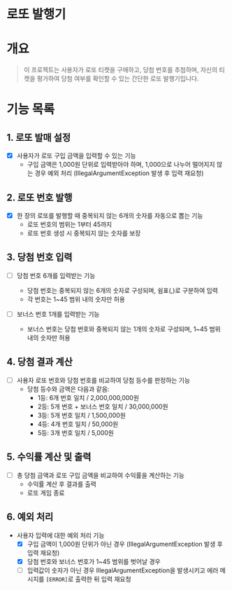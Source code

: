 # 로또 발행기
# 개요
> 이 프로젝트는 사용자가 로또 티켓을 구매하고, 당첨 번호를 추첨하며, 자신의 티켓을 평가하여 당첨 여부를 확인할 수 있는 간단한 로또 발행기입니다.

# 기능 목록
## 1. 로또 발매 설정
- [x] 사용자가 로또 구입 금액을 입력할 수 있는 기능
    - 구입 금액은 1,000원 단위로 입력받아야 하며, 1,000으로 나누어 떨어지지 않는 경우 예외 처리 (IllegalArgumentException 발생 후 입력 재요청)

## 2. 로또 번호 발행
- [x] 한 장의 로또를 발행할 때 중복되지 않는 6개의 숫자를 자동으로 뽑는 기능
    - 로또 번호의 범위는 1부터 45까지
    - 로또 번호 생성 시 중복되지 않는 숫자를 보장

## 3. 당첨 번호 입력
- [ ] 당첨 번호 6개를 입력받는 기능
    - 당첨 번호는 중복되지 않는 6개의 숫자로 구성되며, 쉼표(,)로 구분하여 입력
    - 각 번호는 1~45 범위 내의 숫자만 허용

- [ ] 보너스 번호 1개를 입력받는 기능
    - 보너스 번호는 당첨 번호와 중복되지 않는 1개의 숫자로 구성되며, 1~45 범위 내의 숫자만 허용

## 4. 당첨 결과 계산
- [ ] 사용자 로또 번호와 당첨 번호를 비교하여 당첨 등수를 판정하는 기능
    - 당첨 등수와 금액은 다음과 같음:
        - 1등: 6개 번호 일치 / 2,000,000,000원
        - 2등: 5개 번호 + 보너스 번호 일치 / 30,000,000원
        - 3등: 5개 번호 일치 / 1,500,000원
        - 4등: 4개 번호 일치 / 50,000원
        - 5등: 3개 번호 일치 / 5,000원

## 5. 수익률 계산 및 출력
- [ ] 총 당첨 금액과 로또 구입 금액을 비교하여 수익률을 계산하는 기능
    - 수익률 계산 후 결과를 출력
    - 로또 게임 종료

## 6. 예외 처리
- 사용자 입력에 대한 예외 처리 기능
    - [x] 구입 금액이 1,000원 단위가 아닌 경우 (IllegalArgumentException 발생 후 입력 재요청)
    - [x] 당첨 번호와 보너스 번호가 1~45 범위를 벗어날 경우
    - [ ] 입력값이 숫자가 아닌 경우 IllegalArgumentException을 발생시키고 에러 메시지를 `[ERROR]`로 출력한 뒤 입력 재요청
